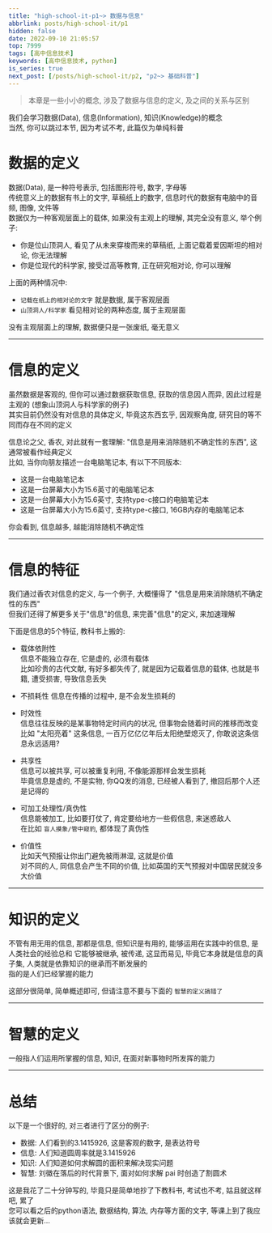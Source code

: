 ```yaml
---
title: "high-school-it-p1~> 数据与信息"
abbrlink: posts/high-school-it/p1
hidden: false
date: 2022-09-10 21:05:57
top: 7999
tags: [高中信息技术]
keywords: [高中信息技术, python]
is_series: true
next_post: [/posts/high-school-it/p2, "p2~> 基础科普"]
---
```

> 本章是一些小小的概念, 涉及了数据与信息的定义, 及之间的关系与区别
<!-- more -->
我们会学习数据(Data), 信息(Information), 知识(Knowledge)的概念  
当然, 你可以跳过本节, 因为考试不考, 此篇仅为单纯科普  

# 数据的定义
数据(Data), 是一种符号表示, 包括图形符号, 数字, 字母等  
传统意义上的数据有书上的文字, 草稿纸上的数字, 信息时代的数据有电脑中的音频, 图像, 文件等  
数据仅为一种客观层面上的载体, 如果没有主观上的理解, 其完全没有意义, 举个例子:  

- 你是位山顶洞人, 看见了从未来穿梭而来的草稿纸, 上面记载着爱因斯坦的相对论, 你无法理解  
- 你是位现代的科学家, 接受过高等教育, 正在研究相对论, 你可以理解  

上面的两种情况中:  

- `记载在纸上的相对论的文字` 就是数据, 属于客观层面
- `山顶洞人/科学家` 看见相对论的两种态度, 属于主观层面

没有主观层面上的理解, 数据便只是一张废纸, 毫无意义  

- - -
# 信息的定义
虽然数据是客观的, 但你可以通过数据获取信息, 获取的信息因人而异, 因此过程是主观的 (想象山顶洞人与科学家的例子)  
其实目前仍然没有对信息的具体定义, 毕竟这东西玄乎, 因观察角度, 研究目的等不同而存在不同的定义  

信息论之父, 香农, 对此就有一套理解: "信息是用来消除随机不确定性的东西", 这通常被看作经典定义  
比如, 当你向朋友描述一台电脑笔记本, 有以下不同版本:  

- 这是一台电脑笔记本
- 这是一台屏幕大小为15.6英寸的电脑笔记本
- 这是一台屏幕大小为15.6英寸, 支持type-c接口的电脑笔记本
- 这是一台屏幕大小为15.6英寸, 支持type-c接口, 16GB内存的电脑笔记本

你会看到, 信息越多, 越能消除随机不确定性  

- - -

# 信息的特征
我们通过香农对信息的定义, 与一个例子, 大概懂得了 "信息是用来消除随机不确定性的东西"  
但我们还得了解更多关于"信息"的信息, 来完善"信息"的定义, 来加速理解  

下面是信息的5个特征, 教科书上搬的:  

- 载体依附性  
信息不能独立存在, 它是虚的, 必须有载体  
比如珍贵的古代文献, 有好多都失传了, 就是因为记载着信息的载体, 也就是书籍, 遭受损害, 导致信息丢失  

- 不损耗性
信息在传播的过程中, 是不会发生损耗的

- 时效性  
信息往往反映的是某事物特定时间内的状况, 但事物会随着时间的推移而改变  
比如 "太阳亮着" 这条信息, 一百万亿亿亿年后太阳绝壁熄灭了, 你敢说这条信息永远适用?  

- 共享性  
信息可以被共享, 可以被重复利用, 不像能源那样会发生损耗  
毕竟信息是虚的, 不是实物, 你QQ发的消息, 已经被人看到了, 撤回后那个人还是记得的  

- 可加工处理性/真伪性  
信息能被加工, 比如要打仗了, 肯定要给地方一些假信息, 来迷惑敌人  
在比如 `盲人摸象/管中窥豹`, 都体现了真伪性  

- 价值性  
比如天气预报让你出门避免被雨淋湿, 这就是价值  
对不同的人, 同信息会产生不同的价值, 比如英国的天气预报对中国居民就没多大价值

- - -

# 知识的定义
不管有用无用的信息, 那都是信息, 但知识是有用的, 能够运用在实践中的信息, 是人类社会的经验总和
它能够被继承, 被传递, 这显而易见, 毕竟它本身就是信息的真子集, 人类就是依靠知识的继承而不断发展的  
指的是人们已经掌握的能力

这部分很简单, 简单概述即可, 但请注意不要与下面的 `智慧的定义搞错了`  
- - -

# 智慧的定义
一般指人们运用所掌握的信息, 知识, 在面对新事物时所发挥的能力

- - -

# 总结
以下是一个很好的, 对三者进行了区分的例子:

- 数据: 人们看到的3.1415926, 这是客观的数字, 是表达符号
- 信息: 人们知道圆周率就是3.1415926
- 知识: 人们知道如何求解圆的面积来解决现实问题
- 智慧: 刘徽在落后的时代背景下, 面对如何求解 pai 时创造了割圆术

这是我花了二十分钟写的, 毕竟只是简单地抄了下教科书, 考试也不考, 姑且就这样吧, 累了  
您可以看之后的python语法, 数据结构, 算法, 内存等方面的文字, 等课上到了我应该就会更新...

